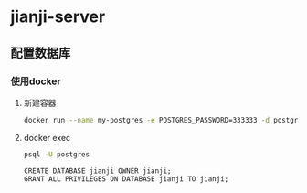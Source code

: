 # jianji-server

## 配置数据库

### 使用docker

1. 新建容器
    ```bash
    docker run --name my-postgres -e POSTGRES_PASSWORD=333333 -d postgres  
    ```
   
2. docker exec
    ```bash
    psql -U postgres
    ```
    
    ```postgresql
    CREATE DATABASE jianji OWNER jianji;
    GRANT ALL PRIVILEGES ON DATABASE jianji TO jianji;
    ```
